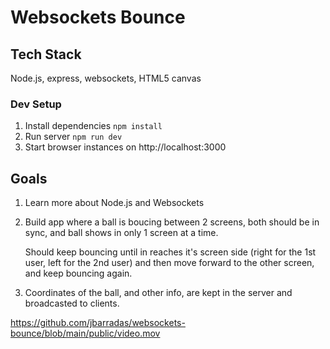 # Websockets Bounce

## Tech Stack

Node.js, express, websockets, HTML5 canvas

### Dev Setup

1. Install dependencies `npm install`
2. Run server `npm run dev`
3. Start browser instances on http://localhost:3000

## Goals

1. Learn more about Node.js and Websockets
2. Build app where a ball is boucing between 2 screens, both should be in sync, and ball shows in only 1 screen at a time.

   Should keep bouncing until in reaches it's screen side (right for the 1st user, left for the 2nd user) and then move forward to the other screen, and keep bouncing again.

3. Coordinates of the ball, and other info, are kept in the server and broadcasted to clients.

https://github.com/jbarradas/websockets-bounce/blob/main/public/video.mov
